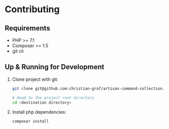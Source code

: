 # Contributing

## Requirements

* PHP >= 7.1
* Composer >= 1.5
* git cli

## Up & Running for Development

1. Clone project with git:
    ```bash
    git clone git@github.com:christian-graf/artisan-command-collection.git <destination directory>
    
    # Head to the project root directory 
    cd <destination directory>
    ```
1. Install php dependencies:
    ```bash
    composer install
    ```
